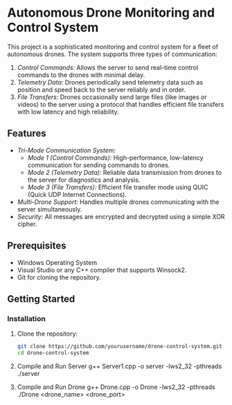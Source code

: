 # Autonomous Drone Monitoring and Control System

This project is a sophisticated monitoring and control system for a fleet of autonomous drones. The system supports three types of communication:

1. *Control Commands:* Allows the server to send real-time control commands to the drones with minimal delay.
2. *Telemetry Data:* Drones periodically send telemetry data such as position and speed back to the server reliably and in order.
3. *File Transfers:* Drones occasionally send large files (like images or videos) to the server using a protocol that handles efficient file transfers with low latency and high reliability.

## Features

- *Tri-Mode Communication System:*
  - *Mode 1 (Control Commands):* High-performance, low-latency communication for sending commands to drones.
  - *Mode 2 (Telemetry Data):* Reliable data transmission from drones to the server for diagnostics and analysis.
  - *Mode 3 (File Transfers):* Efficient file transfer mode using QUIC (Quick UDP Internet Connections).
- *Multi-Drone Support:* Handles multiple drones communicating with the server simultaneously.
- *Security:* All messages are encrypted and decrypted using a simple XOR cipher.

## Prerequisites

- Windows Operating System
- Visual Studio or any C++ compiler that supports Winsock2.
- Git for cloning the repository.

## Getting Started

### Installation

1. Clone the repository:
   ```bash
   git clone https://github.com/yourusername/drone-control-system.git
   cd drone-control-system

2. Compile and Run Server
  g++ Server1.cpp -o server -lws2_32 -pthreads
  ./server

3. Compile and Run Drone
  g++ Drone.cpp -o Drone -lws2_32 -pthreads
  ./Drone <drone_name> <drone_port>
